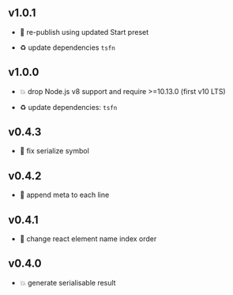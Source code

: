 ## v1.0.1

* 🐞 re-publish using updated Start preset

* ♻️ update dependencies `tsfn`

## v1.0.0

* 💥 drop Node.js v8 support and require >=10.13.0 (first v10 LTS)

* ♻️ update dependencies: `tsfn`

## v0.4.3

* 🐞 fix serialize symbol

## v0.4.2

* 🐞 append meta to each line

## v0.4.1

* 🐞 change react element name index order

## v0.4.0

* 💥 generate serialisable result
